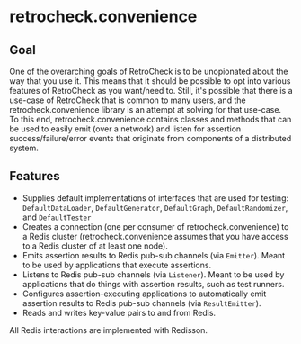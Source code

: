 # retrocheck.convenience

## Goal

One of the overarching goals of RetroCheck is to be unopionated about the way that you use it.  This means that it should be possible to opt into various features of RetroCheck as you want/need to.  Still, it's possible that there is a use-case of RetroCheck that is common to many users, and the retrocheck.convenience library is an attempt at solving for that use-case.  To this end, retrocheck.convenience contains classes and methods that can be used to easily emit (over a network) and listen for assertion success/failure/error events that originate from components of a distributed system.

## Features

- Supplies default implementations of interfaces that are used for testing: `DefaultDataLoader`, `DefaultGenerator`, `DefaultGraph`, `DefaultRandomizer`, and `DefaultTester`
- Creates a connection (one per consumer of retrocheck.convenience) to a Redis cluster (retrocheck.convenience assumes that you have access to a Redis cluster of at least one node).
- Emits assertion results to Redis pub-sub channels (via `Emitter`).  Meant to be used by applications that execute assertions.
- Listens to Redis pub-sub channels (via `Listener`).  Meant to be used by applications that do things with assertion results, such as test runners.
- Configures assertion-executing applications to automatically emit assertion results to Redis pub-sub channels (via `ResultEmitter`).
- Reads and writes key-value pairs to and from Redis.

All Redis interactions are implemented with Redisson.